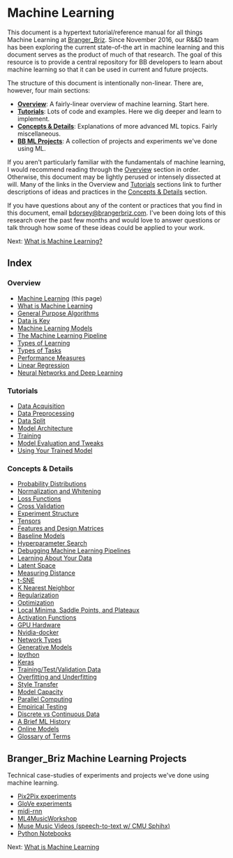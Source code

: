 # Machine Learning

This document is a hypertext tutorial/reference manual for all things Machine Learning at [Branger_Briz](http://brangerbriz.com). Since November 2016, our R&&D team has been exploring the current state-of-the art in machine learning and this document serves as the product of much of that research. The goal of this resource is to provide a central repository for BB developers to learn about machine learning so that it can be used in current and future projects.

The structure of this document is intentionally non-linear. There are, however, four main sections:

- [**Overview**](#overview): A fairly-linear overview of machine learning. Start here. 
- [**Tutorials**](#tutorials): Lots of code and examples. Here we dig deeper and learn to implement.
- [**Concepts & Details**](#): Explanations of more advanced ML topics. Fairly miscellaneous.
- [**BB ML Projects**](#Branger_Briz-Machine-Learning-Projects): A collection of projects and experiments we've done using ML.

If you aren't particularly familiar with the fundamentals of machine learning, I would recommend reading through the [Overview](#overview) section in order. Otherwise, this document may be lightly perused or intensely dissected at will. Many of the links in the Overview and [Tutorials](#tutorials) sections link to further descriptions of ideas and practices in the [Concepts & Details](#concepts-details) section.

If you have questions about any of the content or practices that you find in this document, email <bdorsey@brangerbriz.com>. I've been doing lots of this research over the past few months and would love to answer questions or talk through how some of these ideas could be applied to your work. 

Next: [What is Machine Learning?](what-is-machine-learning.html)

## Index

### Overview

- [Machine Learning](index.html) (this page)
- [What is Machine Learning](what-is-machine-learning.html)
- [General Purpose Algorithms](general-purpose-algorithms.html)
- [Data is Key](data-is-key.html)
- [Machine Learning Models](machine-learning-models.html)
- [The Machine Learning Pipeline](the-ml-pipeline.html)
- [Types of Learning](types-of-learning.html)
- [Types of Tasks](types-of-tasks.html)
- [Performance Measures](performance-measures.html)
- [Linear Regression](linear-regression.html)
- [Neural Networks and Deep Learning](neural-networks-and-deep-learning.html)

### Tutorials

- [Data Acquisition](data-acquisition.html)
- [Data Preprocessing](data-preprocessing.html)
- [Data Split](data-split.html)
- [Model Architecture](model-architecture.html)
- [Training](training.html)
- [Model Evaluation and Tweaks](model-evaluation-and-tweaks.html)
- [Using Your Trained Model](using-your-trained-model.html)

### Concepts & Details

- [Probability Distributions](probability-distributions.html)
- [Normalization and Whitening](normalization-and-whitening.html)
- [Loss Functions](loss-functions.html)
- [Cross Validation](cross-validation.html)
- [Experiment Structure](experiment-structure.html)
- [Tensors](tensors.html)
- [Features and Design Matrices](features-and-design-matrices.html)
- [Baseline Models](baseline-models.html)
- [Hyperparameter Search](hyperparameter-search.html)
- [Debugging Machine Learning Pipelines](debugging-ml-pipelines.html)
- [Learning About Your Data](learning-about-your-data.html)
- [Latent Space](latent-space.html)
- [Measuring Distance](measuring-distance.html)
- [t-SNE](t-sne.html)
- [K Nearest Neighbor](knn.html)
- [Regularization](regularization.html)
- [Optimization](optimization.html)
- [Local Minima, Saddle Points, and Plateaux](local-minima-saddle-points-and-plateaux.html)
- [Activation Functions](activation-functions.html)
- [GPU Hardware](gpu-hardware.html)
- [Nvidia-docker](nvidia-docker.html)
- [Network Types](network-types.html)
- [Generative Models](generative-models.html)
- [Ipython](ipython.html)
- [Keras](keras.html)
- [Training/Test/Validation Data](training-test-validation-data.html)
- [Overfitting and Underfitting](overfitting-and-underfitting.html)
- [Style Transfer](style-transfer.html)
- [Model Capacity](model-capacity.html)
- [Parallel Computing](parallel-computing.html)
- [Empirical Testing](empirical-testing.html)
- [Discrete vs Continuous Data](discrete-vs-continuous-data.html)
- [A Brief ML History](a-brief-ml-history.html)
- [Online Models](online-models.html)
- [Glossary of Terms](glossary-of-terms.html)

## Branger_Briz Machine Learning Projects

Technical case-studies of experiments and projects we've done using machine learning.

- [Pix2Pix experiments](pix2pix-experiments.html)
- [GloVe experiments](glove-experiments.html)
- [midi-rnn](midi-rnn.html)
- [ML4MusicWorkshop](ml4musicworkshop.html)
- [Muse Music Videos (speech-to-text w/ CMU Sphihx)](muse-music-videos.html)
- [Python Notebooks](bb-python-notebooks.html)

Next: [What is Machine Learning](what-is-machine-learning.html)
